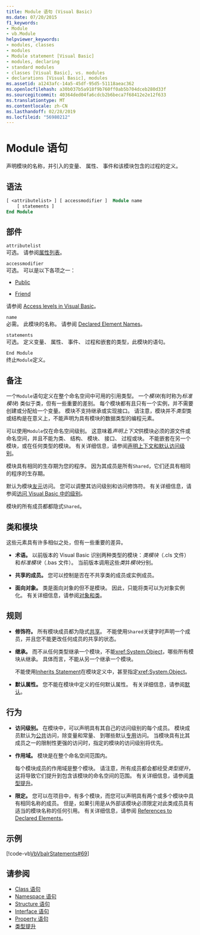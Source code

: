 ```yaml
---
title: Module 语句 (Visual Basic)
ms.date: 07/20/2015
f1_keywords:
- Module
- vb.Module
helpviewer_keywords:
- modules, classes
- modules
- Module statement [Visual Basic]
- modules, declaring
- standard modules
- classes [Visual Basic], vs. modules
- declarations [Visual Basic], modules
ms.assetid: a1243afc-14a5-45df-95d5-51118aeac362
ms.openlocfilehash: a30b037b5a918f9b760ff0ab5b704dceb280d33f
ms.sourcegitcommit: 40364ded04fa6cdcb2b6beca7f68412e2e12f633
ms.translationtype: MT
ms.contentlocale: zh-CN
ms.lasthandoff: 02/28/2019
ms.locfileid: "56980212"
---
```

# <a name="module-statement"></a>Module 语句
声明模块的名称，并引入的变量、 属性、 事件和该模块包含的过程的定义。  
  
## <a name="syntax"></a>语法  
  
```vb 
[ <attributelist> ] [ accessmodifier ]  Module name  
    [ statements ]  
End Module  
```  
  
## <a name="parts"></a>部件  
 `attributelist`  
 可选。 请参阅[属性列表](../../../visual-basic/language-reference/statements/attribute-list.md)。  
  
 `accessmodifier`  
 可选。 可以是以下各项之一：  
  
-   [Public](../../../visual-basic/language-reference/modifiers/public.md)  
  
-   [Friend](../../../visual-basic/language-reference/modifiers/friend.md)  
  
 请参阅 [Access levels in Visual Basic](../../../visual-basic/programming-guide/language-features/declared-elements/access-levels.md)。  
  
 `name`  
 必需。 此模块的名称。 请参阅 [Declared Element Names](../../../visual-basic/programming-guide/language-features/declared-elements/declared-element-names.md)。  
  
 `statements`  
 可选。 定义变量、 属性、 事件、 过程和嵌套的类型，此模块的语句。  
  
 `End Module`  
 终止`Module`定义。  
  
## <a name="remarks"></a>备注  
 一个`Module`语句定义在整个命名空间中可用的引用类型。 一个*模块*(有时称为*标准模块*) 类似于类，但有一些重要的差别。 每个模块都有且只有一个实例，并不需要创建或分配给一个变量。 模块不支持继承或实现接口。 请注意，模块并不*类型*类或结构是在意义上，不能声明为具有模块的数据类型的编程元素。  
  
 可以使用`Module`仅在命名空间级别。 这意味着*声明上下文*供模块必须的源文件或命名空间，并且不能为类、 结构、 模块、 接口、 过程或块。 不能嵌套在另一个模块，或在任何类型的模块。 有关详细信息，请参阅[声明上下文和默认访问级别](../../../visual-basic/language-reference/statements/declaration-contexts-and-default-access-levels.md)。  
  
 模块具有相同的生存期为您的程序。 因为其成员是所有`Shared`，它们还具有相同的程序的生存期。  
  
 默认为模块[友元](../../../visual-basic/language-reference/modifiers/friend.md)访问。 您可以调整其访问级别和访问修饰符。 有关详细信息，请参阅[访问 Visual Basic 中的级别](../../../visual-basic/programming-guide/language-features/declared-elements/access-levels.md)。  
  
 模块的所有成员都都隐式`Shared`。  
  
## <a name="classes-and-modules"></a>类和模块  
 这些元素具有许多相似之处，但有一些重要的差异。  
  
-   **术语。** 以前版本的 Visual Basic 识别两种类型的模块：*类模块*（.cls 文件） 和*标准模块*（.bas 文件）。 当前版本调用这些*类*并*模块*分别。  
  
-   **共享的成员。** 您可以控制是否在不共享类的成员或实例成员。  
  
-   **面向对象。** 类是面向对象的但不是模块。 因此，只能将类可以为对象实例化。 有关详细信息，请参阅[对象和类](../../../visual-basic/programming-guide/language-features/objects-and-classes/index.md)。  
  
## <a name="rules"></a>规则  
  
-   **修饰符。** 所有模块成员都为隐式[共享](../../../visual-basic/language-reference/modifiers/shared.md)。 不能使用`Shared`关键字时声明一个成员，并且您不能更改任何成员的共享的状态。  
  
-   **继承。** 而不从任何类型继承一个模块，不能<xref:System.Object>，哪些所有模块从继承。 具体而言，不能从另一个继承一个模块。  
  
     不能使用[Inherits Statement](../../../visual-basic/language-reference/statements/inherits-statement.md)在模块定义中，甚至指定<xref:System.Object>。  
  
-   **默认属性。** 您不能在模块中定义的任何默认属性。 有关详细信息，请参阅[默认](../../../visual-basic/language-reference/modifiers/default.md)。  
  
## <a name="behavior"></a>行为  
  
-   **访问级别。** 在模块中，可以声明具有其自己的访问级别的每个成员。 模块成员默认为[公共](../../../visual-basic/language-reference/modifiers/public.md)访问，除变量和常量、 到哪些默认[专用](../../../visual-basic/language-reference/modifiers/private.md)访问。 当模块具有比其成员之一的限制性更强的访问时，指定的模块的访问级别将优先。  
  
-   **作用域。** 模块是在整个命名空间范围内。  
  
     每个模块成员的作用域是整个模块。 请注意，所有成员都会都经受*类型提升*，这将导致它们提升到包含该模块的命名空间的范围。 有关详细信息，请参阅[类型提升](../../../visual-basic/programming-guide/language-features/declared-elements/type-promotion.md)。  
  
-   **限定。** 您可以在项目中，有多个模块，而您可以声明具有两个或多个模块中具有相同名称的成员。 但是，如果引用是从外部该模块必须限定对此类成员具有适当的模块名称的任何引用。 有关详细信息，请参阅 [References to Declared Elements](../../../visual-basic/programming-guide/language-features/declared-elements/references-to-declared-elements.md)。  
  
## <a name="example"></a>示例  
 [!code-vb[VbVbalrStatements#69](~/samples/snippets/visualbasic/VS_Snippets_VBCSharp/VbVbalrStatements/VB/Class1.vb#69)]  
  
## <a name="see-also"></a>请参阅
- [Class 语句](../../../visual-basic/language-reference/statements/class-statement.md)
- [Namespace 语句](../../../visual-basic/language-reference/statements/namespace-statement.md)
- [Structure 语句](../../../visual-basic/language-reference/statements/structure-statement.md)
- [Interface 语句](../../../visual-basic/language-reference/statements/interface-statement.md)
- [Property 语句](../../../visual-basic/language-reference/statements/property-statement.md)
- [类型提升](../../../visual-basic/programming-guide/language-features/declared-elements/type-promotion.md)
